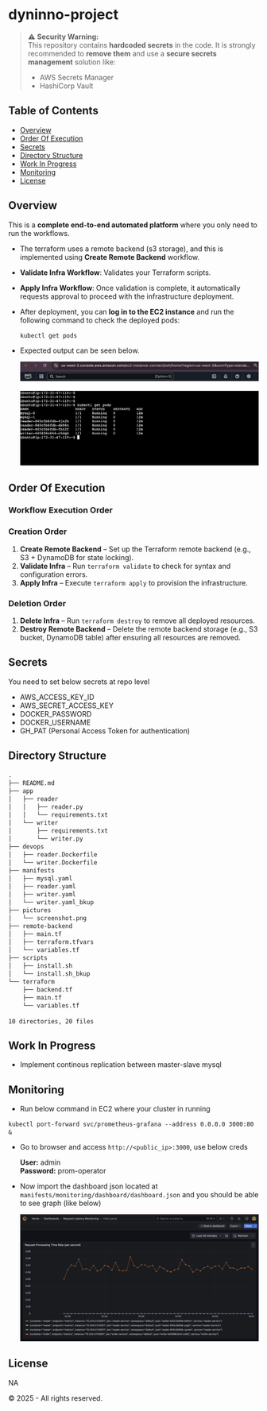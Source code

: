 # dyninno-project


> ⚠️ **Security Warning:**  
> This repository contains **hardcoded secrets** in the code. It is strongly recommended to **remove them** and use a **secure secrets management** solution like:
> - AWS Secrets Manager  
> - HashiCorp Vault  


## Table of Contents
- [Overview](#overview)
- [Order Of Execution](#order-of-execution)
- [Secrets](#secrets)
- [Directory Structure](#directory-structure)
- [Work In Progress](#work-in-progress)
- [Monitoring](#monitoring)
- [License](#license)

## Overview

This is a **complete end-to-end automated platform** where you only need to run the workflows.

- The terraform uses a remote backend (s3 storage), and this is implemented using **Create Remote Backend** workflow.
- **Validate Infra Workflow**: Validates your Terraform scripts.
- **Apply Infra Workflow**: Once validation is complete, it automatically requests approval to proceed with the infrastructure deployment.
- After deployment, you can **log in to the EC2 instance** and run the following command to check the deployed pods:

  ```sh
  kubectl get pods
  ```
- Expected output can be seen below.

  ![Screenshot](pictures/screenshot.png)


## Order Of Execution

### Workflow Execution Order

### **Creation Order**
1. **Create Remote Backend** – Set up the Terraform remote backend (e.g., S3 + DynamoDB for state locking).
2. **Validate Infra** – Run `terraform validate` to check for syntax and configuration errors.
3. **Apply Infra** – Execute `terraform apply` to provision the infrastructure.

### **Deletion Order**
1. **Delete Infra** – Run `terraform destroy` to remove all deployed resources.
2. **Destroy Remote Backend** – Delete the remote backend storage (e.g., S3 bucket, DynamoDB table) after ensuring all resources are removed.


## Secrets 

You need to set below secrets at repo level

- AWS_ACCESS_KEY_ID
- AWS_SECRET_ACCESS_KEY
- DOCKER_PASSWORD
- DOCKER_USERNAME
- GH_PAT (Personal Access Token for authentication)

## Directory Structure
```
.
├── README.md
├── app
│   ├── reader
│   │   ├── reader.py
│   │   └── requirements.txt
│   └── writer
│       ├── requirements.txt
│       └── writer.py
├── devops
│   ├── reader.Dockerfile
│   └── writer.Dockerfile
├── manifests
│   ├── mysql.yaml
│   ├── reader.yaml
│   ├── writer.yaml
│   └── writer.yaml_bkup
├── pictures
│   └── screenshot.png
├── remote-backend
│   ├── main.tf
│   ├── terraform.tfvars
│   └── variables.tf
├── scripts
│   ├── install.sh
│   └── install.sh_bkup
└── terraform
    ├── backend.tf
    ├── main.tf
    └── variables.tf

10 directories, 20 files
```

## Work In Progress
- Implement continous replication between master-slave mysql

## Monitoring
- Run below command in EC2 where your cluster in running
```
kubectl port-forward svc/prometheus-grafana --address 0.0.0.0 3000:80 &
```
- Go to browser and access ```http://<public_ip>:3000```, use below creds

  **User:** admin  
  **Password:** prom-operator 

- Now import the dashboard json located at ```manifests/monitoring/dashboard/dashboard.json``` and you should be able to see graph (like below)

  ![Screenshot](pictures/screenshot_1.png)


## License
NA

© 2025 - All rights reserved.
